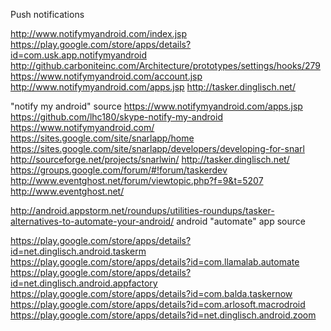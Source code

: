 
<!--
-->

Push notifications

http://www.notifymyandroid.com/index.jsp
https://play.google.com/store/apps/details?id=com.usk.app.notifymyandroid
http://github.carboniteinc.com/Architecture/prototypes/settings/hooks/279
https://www.notifymyandroid.com/account.jsp
http://www.notifymyandroid.com/apps.jsp
http://tasker.dinglisch.net/

"notify my android" source
https://www.notifymyandroid.com/apps.jsp
https://github.com/lhc180/skype-notify-my-android
https://www.notifymyandroid.com/
https://sites.google.com/site/snarlapp/home
https://sites.google.com/site/snarlapp/developers/developing-for-snarl
http://sourceforge.net/projects/snarlwin/
http://tasker.dinglisch.net/
https://groups.google.com/forum/#!forum/taskerdev
http://www.eventghost.net/forum/viewtopic.php?f=9&t=5207
http://www.eventghost.net/

http://android.appstorm.net/roundups/utilities-roundups/tasker-alternatives-to-automate-your-android/
android "automate" app source


https://play.google.com/store/apps/details?id=net.dinglisch.android.taskerm
https://play.google.com/store/apps/details?id=com.llamalab.automate
https://play.google.com/store/apps/details?id=net.dinglisch.android.appfactory
https://play.google.com/store/apps/details?id=com.balda.taskernow
https://play.google.com/store/apps/details?id=com.arlosoft.macrodroid
https://play.google.com/store/apps/details?id=net.dinglisch.android.zoom

<!-- vim: set autoindent expandtab sw=4 syntax=markdown: -->
